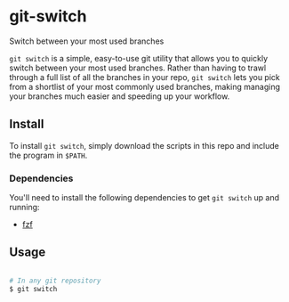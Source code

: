 # git-switch

Switch between your most used branches

`git switch` is a simple, easy-to-use git utility that allows you to quickly switch between your most used branches. Rather than having to trawl through a full list of all the branches in your repo, `git switch` lets you pick from a shortlist of your most commonly used branches, making managing your branches much easier and speeding up your workflow.

## Install

To install `git switch`, simply download the scripts in this repo and include the program in `$PATH`.

### Dependencies

You'll need to install the following dependencies to get `git switch` up and running:

* [fzf](https://github.com/junegunn/fzf)

## Usage

```bash

# In any git repository
$ git switch
```

